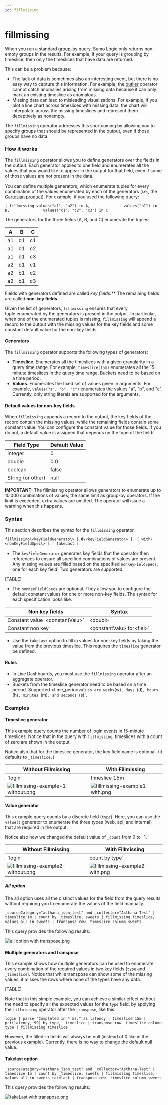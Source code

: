 ```yaml
---
id: fillmissing
---
```


# fillmissing

When you run a standard [group-by](../aaGroup.md "Group") query, Sumo
Logic only returns non-empty groups in the results. For example, if your
query is grouping by timeslice, then only the timeslices that have data
are returned.

This can be a problem because:

* The lack of data is sometimes also an interesting event, but there
    is no easy way to capture this information. For example, the
    [outlier](outlier.md "outlier") operator cannot catch anomalies
    arising from missing data because it can only mark an existing
    timeslice as anomalous.
* Missing data can lead to misleading visualizations. For example, if
    you plot a line chart across timeslices with missing data, the chart
    will interpolate across the missing timeslices and represent them
    deceptively as nonempty.

The `fillmissing` operator addresses this shortcoming by allowing you to
specify groups that should be represented in the output, even if those
groups have no data.

### How it works

The `fillmissing` operator allows you to define generators over the
fields in the output. Each generator applies to one field and enumerates
all the values that you would like to appear in the output for that
field, even if some of those values are not present in the data.

You can define multiple generators, which enumerate tuples for every
combination of the values enumerated by each of the generators (i.e.,
the [Cartesian
product](https://en.wikipedia.org/wiki/Cartesian_product "https://en.wikipedia.org/wiki/Cartesian_product")).
For example, if you used the following query:

`| fillmissing values("a1", "a2") in A,               values("b1") in B,               values("c1", "c2", "c3") in C`

The generators for the three fields (A, B, and C) enumerate the tuples:

| **A** | **B** | **C** |
|-------|-------|-------|
| a1    | b1    | c1    |
| a1    | b1    | c2    |
| a1    | b1    | c3    |
| a2    | b1    | c1    |
| a2    | b1    | c2    |
| a2    | b1    | c3    |

Fields with generators defined are called **key fields*.*** The
remaining fields are called **non-key fields**.

Given the list of generators, `fillmissing` ensures that every
tuple enumerated by the generators is present in the output. In
particular, when one of the enumerated tuples is missing, `fillmissing`
will append a record to the output with the missing values for the key
fields and some constant default value for the non-key fields.

#### Generators

The `fillmissing` operator supports the following types of generators:

* **Timeslice**. Enumerates all the timeslices with a given
    granularity in a query time range. For example, `timeslice(15m)`
    enumerates all the 15-minute timeslices in the query time range.
    Buckets need to be based on a time period.
* **Values**. Enumerates the fixed set of values given in arguments.
    For example, `values("a", "b", "c")` enumerates the values "a", "b",
    and "c". Currently, only string literals are supported for the
    arguments.

#### Default values for non-key fields

When `fillmissing` appends a record to the output, the key fields of the
record contain the missing values, while the remaining fields contain
some constant value. You can configure the constant value for those
fields. If you do not, a default value is assigned that depends on the
type of the field:

| **Field Type**    | **Default Value** |
|-------------------|-------------------|
| integer           | 0                 |
| double            | 0.0               |
| boolean           | false             |
| String (or other) | null              |

**IMPORTANT:** The fillmissing operator allows generators to enumerate
up to 10,000 combinations of values; the same limit as group-by
operators. If the limit is exceeded, extra values are omitted. The
operator will issue a warning when this happens.

### Syntax

This section describes the syntax for the `fillmissing` operator.

`fillmissing\<keyFieldGenerato\> [,�\<keyFieldGenerato\> ]  [ with\<nonKeyFieldSpec\> ] [ takeLast ]`

* The `keyFieldGenerator` generates key fields that the operator then
    references to ensure all specified combinations of values are
    present. Any missing values are filled based on the
    specified `nonKeyFieldSpecs`, one for each key field. Two generators
    are supported:

[TABLE]

* The `nonKeyFieldSpecs` are optional. They allow you to configure the
    default constant values for one or more non-key fields. The syntax
    for each specification looks like:

| Non key fields                    | Syntax                                      |
|-----------------------------------|---------------------------------------------|
| Constant value  \<constantValu\>` | \<doubl\> |\<in\> |\<stringLitera\> | null` |
| Constant non key                  | \<constantValu\> for\<fiel\>`               |

* Use the `takeLast` option to fill in values for non-key fields by
    taking the value from the previous timeslice. This requires the
    `timeslice` generator be defined.

#### Rules

* In Live Dashboards, you must use the `fillmissing` operator after an
    aggregate operator.
* Buckets from the timeslice generator need to be based on a time
    period. Supported \<time_perio\>` values are weeks `(w)`,
    days `(d)`, hours `(h)`, minutes `(m)`, and seconds `(s)`.

### Examples

#### Timeslice generator

This example query counts the number of login events in 15-minute
timeslices. Notice that in the query with `fillmissing`, timeslices with
a count of zero are shown in the output.

Notice also that for the timeslice generator, the key field name is
optional. (It defaults to `_timeslice.`)

| **Without Fillmissing**                                                                                                                     | **With Fillmissing**                                                                                                                       |
|---------------------------------------------------------------------------------------------------------------------------------------------|--------------------------------------------------------------------------------------------------------------------------------------------|
| `login             | timeslice 15m             | count by _timeslice             | sort by _timeslice`                                      | `login             | timeslice 15m             | count by _timeslice             | fillmissing timeslice             | sort by _timeslice` |
| ![fillmissing-example-1-without.png](../../static/img/search-query-language/search-operators/fillmissing/fillmissing-example-1-without.png) | ![fillmissing-example1-with.png](../../static/img/search-query-language/search-operators/fillmissing/fillmissing-example1-with.png)        |

#### Value generator

This example query counts by a discrete field (`type`). Here, you
can use the `value()` generator to enumerate the three types (web, api,
and internal) that are required in the output.

Notice also how we changed the default value of `_count` from 0 to -1.

| **Without Fillmissing**                                                                                                                   | **With Fillmissing**                                                                                                                    |
|-------------------------------------------------------------------------------------------------------------------------------------------|-----------------------------------------------------------------------------------------------------------------------------------------|
| `login             | count by type`                                                                                                       | `login             | count by type             | fillmissing values("web", "api", "internal") in type               with -1 for _count` |
| ![fillmissing-example2-without.png](../../static/img/search-query-language/search-operators/fillmissing/fillmissing-example2-without.png) | ![fillmissing-example2-with.png](../../static/img/search-query-language/search-operators/fillmissing/fillmissing-example2-with.png)     |

##### All option

The all option uses all the distinct values for the field from the query
results without requiring you to enumerate the values of the field
manually.

`_sourceCategory="asthana_json_test" and _collector="Asthana-Test" | timeslice 1m | count by _timeslice, sweets | fillmissing timeslice, values all in sweets | transpose row _timeslice column sweets`

This query provides the following results:

![all option with
transpose.png](../../static/img/search-query-language/search-operators/fillmissing/all-option-with-transpose.png)

#### Multiple generators and transpose

This example shows how multiple generators can be used to enumerate
every combination of the required values in two key fields (`type` and
`_timeslice`). Notice that while transpose can show some of the missing
values, it misses the rows where none of the types have any data.

[TABLE]

Note that in this simple example, you can achieve a similar effect
without the need to specify all the expected values for the `type`
field, by applying the `fillmissing` operator after the `transpose`,
like this:

`login | parse "Completed in * ms." as latency | timeslice 15m | pct(latency, 99) by type, _timeslice | transpose row _timeslice column type | fillmissing timeslice`

However, the filled-in fields will always be null (instead of 0 like in
the previous example). Currently, there is no way to change the default
null value.

#### Takelast option

`_sourceCategory="asthana_json_test" and _collector="Asthana-Test" | timeslice 1m | count by _timeslice, sweets | fillmissing timeslice, values all in sweets takelast | transpose row _timeslice column sweets`

This query provides the following results:

![takeLast with
transpose.png](../../static/img/search-query-language/search-operators/fillmissing/takeLast-with-transpose.png)

 
